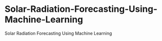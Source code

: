 # Solar-Radiation-Forecasting-Using-Machine-Learning
Solar Radiation Forecasting Using Machine Learning
